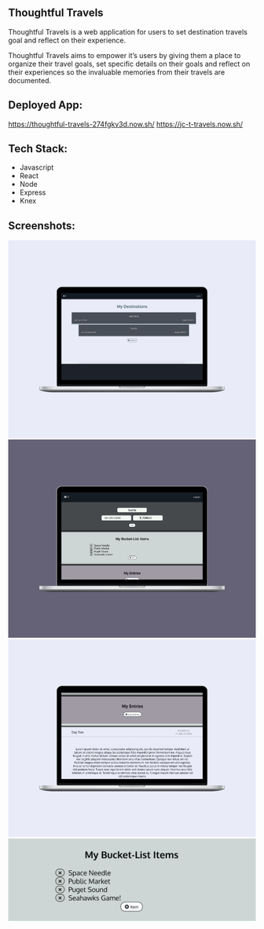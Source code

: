 ## Thoughtful Travels
Thoughtful Travels is a web application for users to set destination travels goal and reflect on their experience. 

Thoughtful Travels aims to empower it’s users by giving them a place to organize their travel goals, set specific details on their goals and reflect on their experiences so the invaluable memories from their travels are documented.

## Deployed App: 
https://thoughtful-travels-274fgkv3d.now.sh/
https://jc-t-travels.now.sh/

## Tech Stack:
- Javascript
- React
- Node
- Express
- Knex

## Screenshots: 
![](images/top-dest-list-view.png)
![](images/top-dest-main-view.png)
![](images/top-entries-view.png)
![](images/items-view.png)
